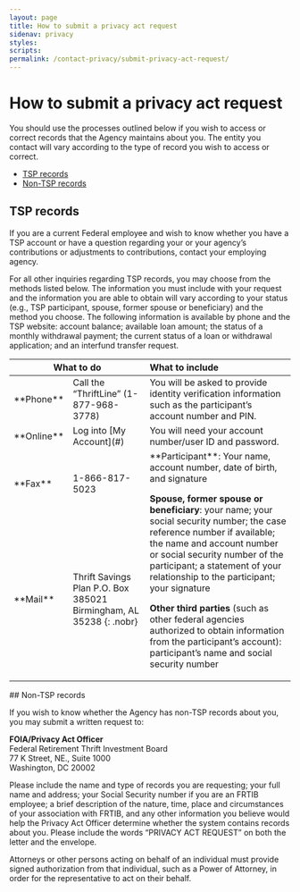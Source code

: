 ```yaml
---
layout: page
title: How to submit a privacy act request
sidenav: privacy
styles:
scripts:
permalink: /contact-privacy/submit-privacy-act-request/
---
```

# How to submit a privacy act request

You should use the processes outlined below if you wish to access or correct records that the Agency maintains about you. The entity you contact will vary according to the type of record you wish to access or correct.

- [TSP records](#tsp-records)
- [Non-TSP records](#non-tsp-records)

## TSP records

If you are a current Federal employee and wish to know whether you have a TSP account or have a question regarding your or your agency’s contributions or adjustments to contributions, contact your employing agency.

For all other inquiries regarding TSP records, you may choose from the methods listed below. The information you must include with your request and the information you are able to obtain will vary according to your status (e.g., TSP participant, spouse, former spouse or beneficiary) and the method you choose. The following information is available by phone and the TSP website: account balance; available loan amount; the status of a monthly withdrawal payment; the current status of a loan or withdrawal application; and an interfund transfer request.


<table>
  <thead>
    <tr>
      <th colspan="2">What to do</th>
      <th style="text-align: left">What to include</th>
    </tr>
  </thead>
  <tbody>
    <tr>
<td markdown="1">**Phone**
</td>
      <td>Call the “ThriftLine” (1-877-968-3778)</td>
      <td>You will be asked to provide identity verification information such as the participant’s account number and PIN.</td>
    </tr>
    <tr>
<td markdown="1">**Online**
</td>
<td markdown="1">Log into [My Account](#)
</td>
      <td>You will need your account number/user ID and password.</td>
    </tr>
    <tr>
<td markdown="1">**Fax**
</td>
      <td>1-866-817-5023</td>
<td rowspan="2" markdown="1">**Participant**: Your name, account number, date of birth, and signature

**Spouse, former spouse or beneficiary**: your name; your social security number; the case reference number if available; the name and account number or social security number of the participant; a statement of your relationship to the participant; your signature

**Other third parties** (such as other federal agencies authorized to obtain information from the participant’s account): participant’s name and social security number
</td>
    </tr>
    <tr>
<td markdown="1">**Mail**
</td>
<td markdown="1">Thrift Savings Plan  
P.O. Box 385021  
Birmingham, AL 35238
{: .nobr}
</td>
    </tr>
  </tbody>
</table>
## Non-TSP records

If you wish to know whether the Agency has non-TSP records about you, you may submit a written request to:

**FOIA/Privacy Act Officer**  
Federal Retirement Thrift Investment Board  
77 K Street, NE., Suite 1000  
Washington, DC 20002  

Please include the name and type of records you are requesting; your full name and address; your Social Security number if you are an FRTIB employee; a brief description of the nature, time, place and circumstances of your association with FRTIB, and any other information you believe would help the Privacy Act Officer determine whether the system contains records about you. Please include the words “PRIVACY ACT REQUEST” on both the letter and the envelope.

Attorneys or other persons acting on behalf of an individual must provide signed authorization from that individual, such as a Power of Attorney, in order for the representative to act on their behalf.

<!-- CONTENT END -->
